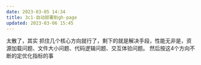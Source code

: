 ```yaml
---
date: 2023-03-05 14:34
title: 3c1-自动部署到gh-page
updated: 2023-03-06 15:45
---
```


太散了，其实 抓住几个核心方向就行了，剩下的就是解决手段，性能无非是，资源加载问题、文件大小问题、代码逻辑问题、交互体验问题。 然后按这4个方向不断的定优化指标的事